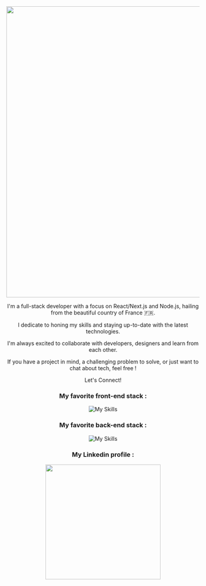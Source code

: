 <div align="center" width="760" >
  <img src="https://res.cloudinary.com/dmjffwvns/image/upload/v1685553901/banner-github_b61k7u.png" width="760" >
</div>
<div align="center" width="760" >
  <p>
    I'm a full-stack developer with a focus on React/Next.js and Node.js, hailing from the beautiful country of France 🇫🇷. 
  </p>
  <p>
    I dedicate to honing my skills and staying up-to-date with the latest technologies.
  </p>
  <p>
    I'm always excited to collaborate with developers, designers and learn from each other.
  </p>
  <p>
    If you have a project in mind, a challenging problem to solve, or just want to chat about tech, feel free !
  </p>
  <p>
    Let's Connect!
  </p>
</div>
  



<div align="center" >
 
  <h3> My favorite front-end stack :</h3>

  ![My Skills](https://skillicons.dev/icons?i=js,html,css,sass,react,next,redux)

  <h3> My favorite back-end stack : </h3>
  
  ![My Skills](https://skillicons.dev/icons?i=nodejs,express,sequelize,postgres)

  <h3> My Linkedin profile :  </h3>
  
  <a href="https://www.linkedin.com/in/jeremy-nourri">  
    <img src="https://res.cloudinary.com/dmjffwvns/image/upload/v1684360719/linkedin_badge_nzqan5.png" align="center" width="300">
  </a>

</div align="center">

